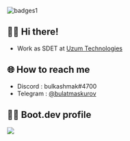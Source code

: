 ![badges1](https://img.shields.io/github/last-commit/bulkashmak/bulkashmak)
## 😶‍🌫️ Hi there!

- Work as SDET at [Uzum Technologies](https://uzum.com/)

## 🌐 How to reach me

- Discord  : bulkashmak#4700
- Telegram : [@bulatmaskurov](https://t.me/bulatmaskurov)

## 🧙‍♂️ Boot.dev profile
<p align="left">
  <img src="https://api.boot.dev/v1/users/public/a81965b2-2f9c-44d3-a36e-682eb0e8521e/thumbnail" >
</p>
<!-- Markdown -->
<!-- ![Alt text](https://spotify-recently-played-readme.vercel.app/api?user=31lxz2d4byvb763zh6q64easll7a&count=3&width=850) -->
<!-- Markdown -->
<!-- [![Top Langs](https://github-readme-stats.vercel.app/api/top-langs/?username=bulkashmak&card_width=850&theme=transparent&layout=compact&hide_title=true&langs_count=9)](https://github.com/anuraghazra/github-readme-stats) -->
<!--
**bulkashmak/bulkashmak** is a ✨ _special_ ✨ repository because its `README.md` (this file) appears on your GitHub profile.

Here are some ideas to get you started:

- 🔭 I’m currently working on ...
- 🌱 I’m currently learning ...
- 👯 I’m looking to collaborate on ...
- 🤔 I’m looking for help with ...
- 💬 Ask me about ...
- 📫 How to reach me: ...
- 😄 Pronouns: ...
- ⚡ Fun fact: ...
-->
